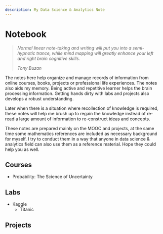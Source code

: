 ```yaml
---
description: My Data Science & Analytics Note
---
```


# Notebook

> _Normal linear note-taking and writing will put you into a semi-hypnotic trance, while mind mapping will greatly enhance your left and right brain cognitive skills._ 
>
> _Tony Buzan_

The notes here help organize and manage records of information from online courses, books, projects or professional life experiences. The notes also aids my memory. Being active and repetitive learner helps the brain processing information. Getting hands dirty with labs and projects also develops a robust understanding. 

Later when there is a situation where recollection of knowledge is required, these notes will help me brush up to regain the knowledge instead of re-read a large amount of information to re-construct ideas and concepts. 

These notes are prepared mainly on the MOOC and projects, at the same time some mathematics references are included as necessary background for myself. I try to conduct them in a way that anyone in data science & analytics field can also use them as a reference material. Hope they could help you as well.  

## Courses

* Probability: The Science of Uncertainty

## Labs

* Kaggle
  * Titanic

## Projects



